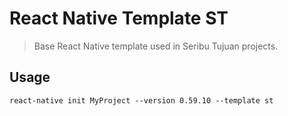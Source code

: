 # React Native Template ST
> Base React Native template used in Seribu Tujuan projects.

## Usage
`react-native init MyProject --version 0.59.10 --template st`
